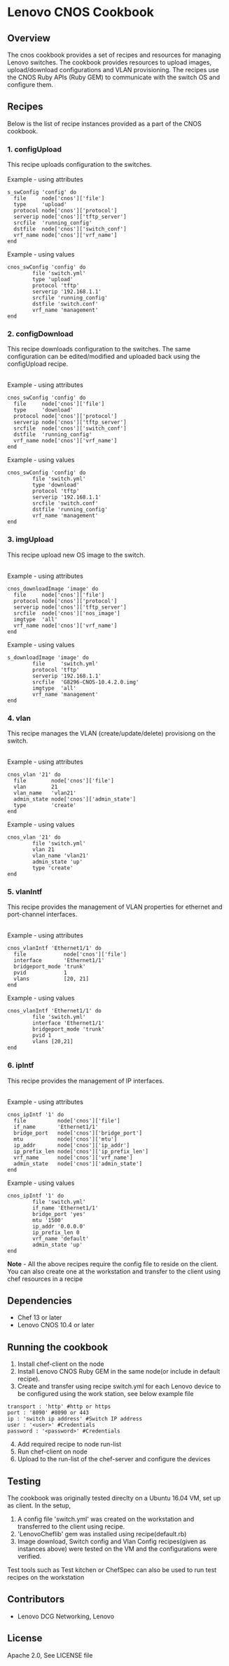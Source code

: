 # Lenovo CNOS Cookbook

## Overview
The cnos cookbook provides a set of recipes and resources for managing Lenovo
switches. The cookbook provides resources to upload images, upload/download
configurations and VLAN provisioning. The recipes use the CNOS Ruby APIs
(Ruby GEM) to communicate with the switch OS and configure them.

## Recipes

Below is the list of recipe instances provided as a part of the CNOS cookbook.

### 1. configUpload
This recipe uploads configuration to the switches.<br /><br />
Example - using attributes

```
s_swConfig 'config' do
  file     node['cnos']['file']
  type     'upload'
  protocol node['cnos']['protocol']
  serverip node['cnos']['tftp_server']
  srcfile  'running_config'
  dstfile  node['cnos']['switch_conf']
  vrf_name node['cnos']['vrf_name']
end

```

Example - using values

```
cnos_swConfig 'config' do
        file 'switch.yml'
        type 'upload'
        protocol 'tftp'
        serverip '192.168.1.1'
        srcfile 'running_config'
        dstfile 'switch.conf'
        vrf_name 'management'
end
```

### 2. configDownload

This recipe downloads configuration to the switches. The same configuration
can be edited/modified and uploaded back using the configUpload recipe. <br /><br />

Example - using attributes

```
cnos_swConfig 'config' do
  file     node['cnos']['file']
  type     'download'
  protocol node['cnos']['protocol']
  serverip node['cnos']['tftp_server']
  srcfile  node['cnos']['switch_conf']
  dstfile  'running_config'
  vrf_name node['cnos']['vrf_name']
end
```

Example - using values

```
cnos_swConfig 'config' do
        file 'switch.yml'
        type 'download'
        protocol 'tftp'
        serverip '192.168.1.1'
        srcfile 'switch.conf'
        dstfile 'running_config'
        vrf_name 'management'
end
```

### 3. imgUpload
This recipe upload new OS image to the switch. <br /><br />

Example - using attributes

```
cnos_downloadImage 'image' do
  file     node['cnos']['file']
  protocol node['cnos']['protocol']
  serverip node['cnos']['tftp_server']
  srcfile  node['cnos']['nos_image']
  imgtype  'all'
  vrf_name node['cnos']['vrf_name']
end
```

Example - using values

```
s_downloadImage 'image' do
        file     'switch.yml'
        protocol 'tftp'
        serverip '192.168.1.1'
        srcfile  'G8296-CNOS-10.4.2.0.img'
        imgtype  'all'
        vrf_name 'management'
end
```

### 4. vlan
This recipe manages the VLAN (create/update/delete) provisiong on the switch.<br /><br />

Example - using attributes

```
cnos_vlan '21' do
  file        node['cnos']['file']
  vlan        21
  vlan_name   'vlan21'
  admin_state node['cnos']['admin_state']
  type        'create'
end
```

Example - using values

```
cnos_vlan '21' do
        file 'switch.yml'
        vlan 21
        vlan_name 'vlan21'
        admin_state 'up'
        type 'create'
end
```

### 5. vlanIntf

This recipe provides the management of VLAN properties for ethernet and
port-channel interfaces.<br /><br />

Example - using attributes

```
cnos_vlanIntf 'Ethernet1/1' do
  file            node['cnos']['file']
  interface       'Ethernet1/1'
  bridgeport_mode 'trunk'
  pvid            1
  vlans           [20, 21]
end
```

Example - using values

```
cnos_vlanIntf 'Ethernet1/1' do
        file 'switch.yml'
        interface 'Ethernet1/1'
        bridgeport_mode 'trunk'
        pvid 1
        vlans [20,21]
end
```
### 6. ipIntf

This recipe provides the management of IP interfaces.<br /><br />

Example - using attributes

```
cnos_ipIntf '1' do
  file          node['cnos']['file']
  if_name       'Ethernet1/1'
  bridge_port   node['cnos']['bridge_port']
  mtu           node['cnos']['mtu']
  ip_addr       node['cnos']['ip_addr']
  ip_prefix_len node['cnos']['ip_prefix_len']
  vrf_name      node['cnos']['vrf_name']
  admin_state   node['cnos']['admin_state']
end
```

Example - using values

```
cnos_ipIntf '1' do
        file 'switch.yml'
        if_name 'Ethernet1/1'
        bridge_port 'yes'
        mtu '1500'
        ip_addr '0.0.0.0'
        ip_prefix_len 0
        vrf_name 'default'
        admin_state 'up'
end
```

**Note** - All the above recipes require the config file to reside on the client. You can also create one at the workstation and transfer to the client using chef resources in a recipe

## Dependencies
* Chef 13 or later
* Lenovo CNOS 10.4 or later

## Running the cookbook
1. Install chef-client on the node
2. Install Lenovo CNOS Ruby GEM in the same node(or include in default recipe).
3. Create and transfer using recipe switch.yml for each Lenovo device to be configured using the work
   station, see below example file

```
transport : 'http' #http or https
port : '8090' #8090 or 443
ip : 'switch ip address' #Switch IP address
user : '<user>' #Credentials
password : '<password>' #Credentials
```
4. Add required recipe to node run-list
5. Run chef-client on node
6. Upload to the run-list of the chef-server and configure the devices

## Testing
The cookbook was originally tested direclty on a Ubuntu 16.04 VM, set up as client.
In the setup,
1. A config file 'switch.yml' was created on the workstation and transferred to the client using recipe.
2. 'LenovoCheflib' gem was installed using recipe(default.rb)
3. Image download, Switch config and Vlan Config recipes(given as instances above) were tested on the VM and the configurations were verified.

Test tools such as Test kitchen or ChefSpec can also be used to run test recipes on the workstation


## Contributors
* Lenovo DCG Networking, Lenovo

## License
Apache 2.0, See LICENSE file
